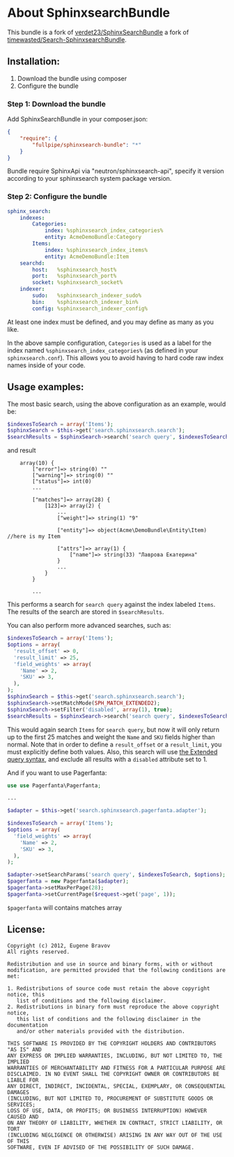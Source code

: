 About SphinxsearchBundle
========================
This bundle is a fork of [verdet23/SphinxSearchBundle](https://github.com/verdet23/SphinxSearchBundle) a fork of [timewasted/Search-SphinxsearchBundle](https://github.com/timewasted/Search-SphinxsearchBundle).


Installation:
-------------

1. Download the bundle using composer
2. Configure the bundle

### Step 1: Download the bundle

Add SphinxSearchBundle in your composer.json:

```json
{
    "require": {
        "fullpipe/sphinxsearch-bundle": "*"
    }
}
```
Bundle require SphinxApi via "neutron/sphinxsearch-api",
specify it version according to your sphinxsearch system package version.

### Step 2: Configure the bundle

``` yaml
sphinx_search:
    indexes:
        Categories:
            index: %sphinxsearch_index_categories%
            entity: AcmeDemoBundle:Category
        Items:
            index: %sphinxsearch_index_items%
            entity: AcmeDemoBundle:Item
    searchd:
        host:   %sphinxsearch_host%
        port:   %sphinxsearch_port%
        socket: %sphinxsearch_socket%
    indexer:
        sudo:   %sphinxsearch_indexer_sudo%
        bin:    %sphinxsearch_indexer_bin%
        config: %sphinxsearch_indexer_config%
```

At least one index must be defined, and you may define as many as you like.

In the above sample configuration, `Categories` is used as a label for the index named `%sphinxsearch_index_categories%` (as defined in your `sphinxsearch.conf`).  This allows you to avoid having to hard code raw index names inside of your code.



Usage examples:
---------------

The most basic search, using the above configuration as an example, would be:

``` php
$indexesToSearch = array('Items');
$sphinxSearch = $this->get('search.sphinxsearch.search');
$searchResults = $sphinxSearch->search('search query', $indexesToSearch);
```

and result

```
    array(10) {
        ["error"]=> string(0) ""
        ["warning"]=> string(0) ""
        ["status"]=> int(0)
        ...

        ["matches"]=> array(28) {
            [123]=> array(2) {
                ...
                ["weight"]=> string(1) "9"

                ["entity"]=> object(Acme\DemoBundle\Entity\Item) //here is my Item

                ["attrs"]=> array(1) {
                    ["name"]=> string(33) "Лаврова Екатерина"
                }
                ...
            }
        }

        ...
```

This performs a search for `search query` against the index labeled `Items`.  The results of the search are stored in `$searchResults`.

You can also perform more advanced searches, such as:

``` php
$indexesToSearch = array('Items');
$options = array(
  'result_offset' => 0,
  'result_limit' => 25,
  'field_weights' => array(
    'Name' => 2,
    'SKU' => 3,
  ),
);
$sphinxSearch = $this->get('search.sphinxsearch.search');
$sphinxSearch->setMatchMode(SPH_MATCH_EXTENDED2);
$sphinxSearch->setFilter('disabled', array(1), true);
$searchResults = $sphinxSearch->search('search query', $indexesToSearch, $options);
```

This would again search `Items` for `search query`, but now it will only return up to the first 25 matches and weight the `Name` and `SKU` fields higher than normal.  Note that in order to define a `result_offset` or a `result_limit`, you must explicitly define both values.  Also, this search will use [the Extended query syntax](http://sphinxsearch.com/docs/current.html#extended-syntax), and exclude all results with a `disabled` attribute set to 1.

And if you want to use Pagerfanta:

``` php
use use Pagerfanta\Pagerfanta;

...

$adapter = $this->get('search.sphinxsearch.pagerfanta.adapter');

$indexesToSearch = array('Items');
$options = array(
  'field_weights' => array(
    'Name' => 2,
    'SKU' => 3,
  ),
);

$adapter->setSearchParams('search query', $indexesToSearch, $options);
$pagerfanta = new Pagerfanta($adapter);
$pagerfanta->setMaxPerPage(28);
$pagerfanta->setCurrentPage($request->get('page', 1));
```

`$pagerfanta` will contains matches array

License:
--------

```
Copyright (c) 2012, Eugene Bravov
All rights reserved.

Redistribution and use in source and binary forms, with or without
modification, are permitted provided that the following conditions are met:

1. Redistributions of source code must retain the above copyright notice, this
   list of conditions and the following disclaimer.
2. Redistributions in binary form must reproduce the above copyright notice,
   this list of conditions and the following disclaimer in the documentation
   and/or other materials provided with the distribution.

THIS SOFTWARE IS PROVIDED BY THE COPYRIGHT HOLDERS AND CONTRIBUTORS "AS IS" AND
ANY EXPRESS OR IMPLIED WARRANTIES, INCLUDING, BUT NOT LIMITED TO, THE IMPLIED
WARRANTIES OF MERCHANTABILITY AND FITNESS FOR A PARTICULAR PURPOSE ARE
DISCLAIMED. IN NO EVENT SHALL THE COPYRIGHT OWNER OR CONTRIBUTORS BE LIABLE FOR
ANY DIRECT, INDIRECT, INCIDENTAL, SPECIAL, EXEMPLARY, OR CONSEQUENTIAL DAMAGES
(INCLUDING, BUT NOT LIMITED TO, PROCUREMENT OF SUBSTITUTE GOODS OR SERVICES;
LOSS OF USE, DATA, OR PROFITS; OR BUSINESS INTERRUPTION) HOWEVER CAUSED AND
ON ANY THEORY OF LIABILITY, WHETHER IN CONTRACT, STRICT LIABILITY, OR TORT
(INCLUDING NEGLIGENCE OR OTHERWISE) ARISING IN ANY WAY OUT OF THE USE OF THIS
SOFTWARE, EVEN IF ADVISED OF THE POSSIBILITY OF SUCH DAMAGE.
```
